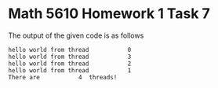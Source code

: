 # Math 5610 Homework 1 Task 7

The output of the given code is as follows

	hello world from thread           0
	hello world from thread           3
	hello world from thread           2
	hello world from thread           1
	There are           4  threads!
